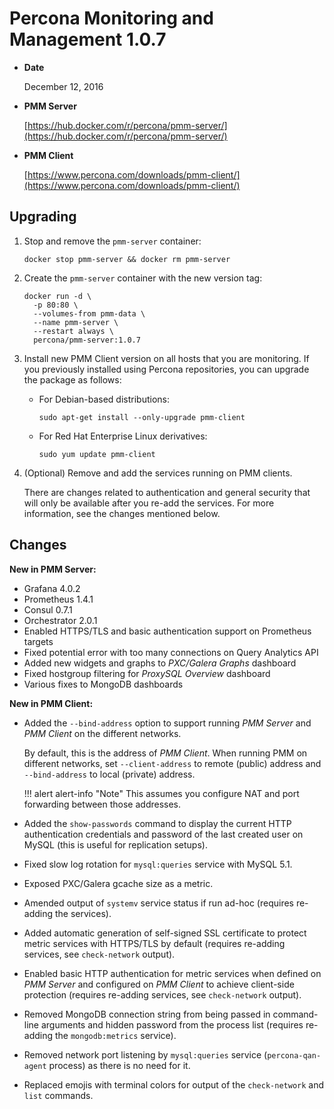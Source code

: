 # Percona Monitoring and Management 1.0.7

* **Date**

    December 12, 2016

* **PMM Server**

    [https://hub.docker.com/r/percona/pmm-server/](https://hub.docker.com/r/percona/pmm-server/)

* **PMM Client**

    [https://www.percona.com/downloads/pmm-client/](https://www.percona.com/downloads/pmm-client/)

## Upgrading

1. Stop and remove the `pmm-server` container:

    ```
    docker stop pmm-server && docker rm pmm-server
    ```

2. Create the `pmm-server` container with the new version tag:

    ```
    docker run -d \
      -p 80:80 \
      --volumes-from pmm-data \
      --name pmm-server \
      --restart always \
      percona/pmm-server:1.0.7
    ```

3. Install new PMM Client version on all hosts that you are monitoring. If you previously installed using Percona repositories, you can upgrade the package as follows:

    * For Debian-based distributions:

        ```
        sudo apt-get install --only-upgrade pmm-client
        ```

    * For Red Hat Enterprise Linux derivatives:

        ```
        sudo yum update pmm-client
        ```

4. (Optional) Remove and add the services running on PMM clients.

    There are changes related to authentication and general security that will only be available after you re-add the services. For more information, see the changes mentioned below.

## Changes

**New in PMM Server:**

* Grafana 4.0.2
* Prometheus 1.4.1
* Consul 0.7.1
* Orchestrator 2.0.1
* Enabled HTTPS/TLS and basic authentication support on Prometheus targets
* Fixed potential error with too many connections on Query Analytics API
* Added new widgets and graphs to *PXC/Galera Graphs* dashboard
* Fixed hostgroup filtering for *ProxySQL Overview* dashboard
* Various fixes to MongoDB dashboards

**New in PMM Client:**

* Added the `--bind-address` option to support running *PMM Server* and *PMM Client* on the different networks.

    By default, this is the address of *PMM Client*. When running PMM on different networks, set `--client-address` to remote (public) address and `--bind-address` to local (private) address.

    !!! alert alert-info "Note"
        This assumes you configure NAT and port forwarding between those addresses.

* Added the `show-passwords` command to display the current HTTP authentication credentials and password of the last created user on MySQL (this is useful for replication setups).
* Fixed slow log rotation for `mysql:queries` service with MySQL 5.1.
* Exposed PXC/Galera gcache size as a metric.
* Amended output of `systemv` service status if run ad-hoc (requires re-adding the services).
* Added automatic generation of self-signed SSL certificate to protect metric services with HTTPS/TLS by default (requires re-adding services, see `check-network` output).
* Enabled basic HTTP authentication for metric services when defined on *PMM Server* and configured on *PMM Client* to achieve client-side protection (requires re-adding services, see `check-network` output).
* Removed MongoDB connection string from being passed in command-line arguments and hidden password from the process list (requires re-adding the `mongodb:metrics` service).
* Removed network port listening by `mysql:queries` service (`percona-qan-agent` process) as there is no need for it.
* Replaced emojis with terminal colors for output of the `check-network` and `list` commands.
